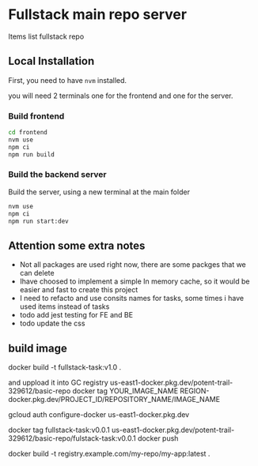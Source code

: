 # Fullstack main repo server
Items list fullstack repo

## Local Installation

First, you need to have `nvm` installed.

you will need 2 terminals one for the frontend and one for the server.

### Build frontend
```bash
cd frontend
nvm use
npm ci
npm run build
```

### Build the backend server
Build the server, using a new terminal at the main folder

```bash
nvm use
npm ci
npm run start:dev
```

## Attention some extra notes
* Not all packages are used right now, there are some packges that we can delete
* Ihave choosed to implement a simple In memory cache, so it would be easier and fast to create this project
* I need to refacto and use consits names for tasks, some times i have used items instead of tasks
* todo add jest testing for FE and BE
* todo update the css


## build image

docker build -t fullstack-task:v1.0 .

and uppload it into GC registry
us-east1-docker.pkg.dev/potent-trail-329612/basic-repo
docker tag YOUR_IMAGE_NAME REGION-docker.pkg.dev/PROJECT_ID/REPOSITORY_NAME/IMAGE_NAME

 gcloud auth configure-docker us-east1-docker.pkg.dev      
 

docker tag fullstack-task:v0.0.1 us-east1-docker.pkg.dev/potent-trail-329612/basic-repo/fulstack-task:v0.0.1
docker push 

docker build -t registry.example.com/my-repo/my-app:latest .
